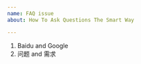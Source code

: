 ```yaml
---
name: FAQ issue
about: How To Ask Questions The Smart Way

---
```


1. Baidu and Google
2. 问题 and 需求
